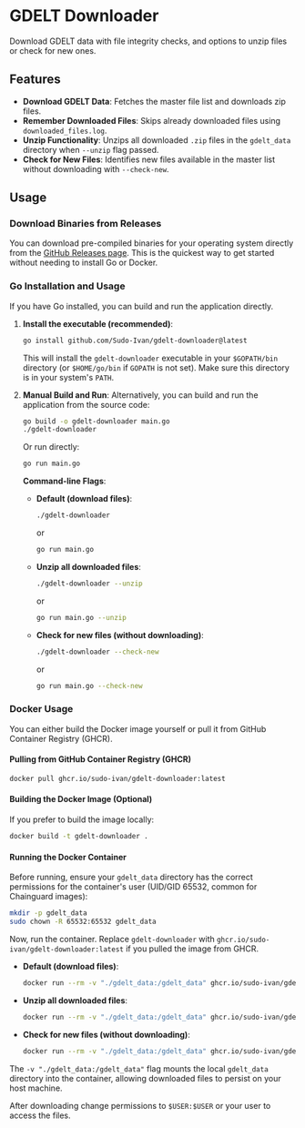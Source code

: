 # GDELT Downloader

Download GDELT data with file integrity checks, and options to unzip files or check for new ones.

## Features

-   **Download GDELT Data**: Fetches the master file list and downloads zip files.
-   **Remember Downloaded Files**: Skips already downloaded files using `downloaded_files.log`.
-   **Unzip Functionality**: Unzips all downloaded `.zip` files in the `gdelt_data` directory when `--unzip` flag passed.
-   **Check for New Files**: Identifies new files available in the master list without downloading with `--check-new`.

## Usage

### Download Binaries from Releases

You can download pre-compiled binaries for your operating system directly from the [GitHub Releases page](https://github.com/Sudo-Ivan/gdelt-downloader/releases). This is the quickest way to get started without needing to install Go or Docker.

### Go Installation and Usage

If you have Go installed, you can build and run the application directly.

1.  **Install the executable (recommended)**:
    ```bash
    go install github.com/Sudo-Ivan/gdelt-downloader@latest
    ```
    This will install the `gdelt-downloader` executable in your `$GOPATH/bin` directory (or `$HOME/go/bin` if `GOPATH` is not set). Make sure this directory is in your system's `PATH`.

2.  **Manual Build and Run**:
    Alternatively, you can build and run the application from the source code:
    ```bash
    go build -o gdelt-downloader main.go
    ./gdelt-downloader
    ```
    Or run directly:
    ```bash
    go run main.go
    ```

    **Command-line Flags**:
    -   **Default (download files)**:
        ```bash
        ./gdelt-downloader
        ```
        or
        ```bash
        go run main.go
        ```
    -   **Unzip all downloaded files**:
        ```bash
        ./gdelt-downloader --unzip
        ```
        or
        ```bash
        go run main.go --unzip
        ```
    -   **Check for new files (without downloading)**:
        ```bash
        ./gdelt-downloader --check-new
        ```
        or
        ```bash
        go run main.go --check-new
        ```

### Docker Usage

You can either build the Docker image yourself or pull it from GitHub Container Registry (GHCR).

#### Pulling from GitHub Container Registry (GHCR)

```bash
docker pull ghcr.io/sudo-ivan/gdelt-downloader:latest
```

#### Building the Docker Image (Optional)

If you prefer to build the image locally:

```bash
docker build -t gdelt-downloader .
```

#### Running the Docker Container

Before running, ensure your `gdelt_data` directory has the correct permissions for the container's user (UID/GID 65532, common for Chainguard images):

```bash
mkdir -p gdelt_data
sudo chown -R 65532:65532 gdelt_data
```

Now, run the container. Replace `gdelt-downloader` with `ghcr.io/sudo-ivan/gdelt-downloader:latest` if you pulled the image from GHCR.

-   **Default (download files)**:
    ```bash
    docker run --rm -v "./gdelt_data:/gdelt_data" ghcr.io/sudo-ivan/gdelt-downloader:latest
    ```
-   **Unzip all downloaded files**:
    ```bash
    docker run --rm -v "./gdelt_data:/gdelt_data" ghcr.io/sudo-ivan/gdelt-downloader:latest --unzip
    ```
-   **Check for new files (without downloading)**:
    ```bash
    docker run --rm -v "./gdelt_data:/gdelt_data" ghcr.io/sudo-ivan/gdelt-downloader:latest --check-new
    ```
The `-v "./gdelt_data:/gdelt_data"` flag mounts the local `gdelt_data` directory into the container, allowing downloaded files to persist on your host machine.

After downloading change permissions to `$USER:$USER` or your user to access the files. 
